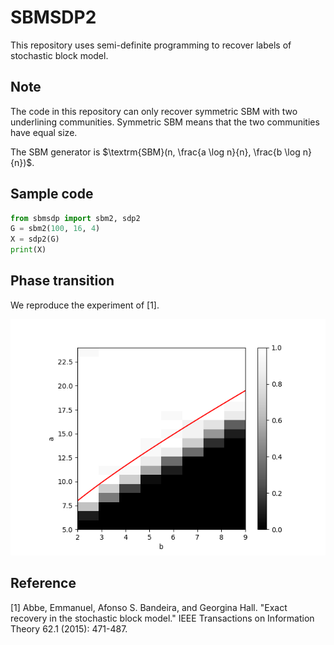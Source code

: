 # SBMSDP2
This repository uses semi-definite programming to recover labels of stochastic block model.

## Note
The code in this repository can only recover symmetric SBM with two underlining communities.
Symmetric SBM means that the two communities have equal size.

The SBM generator is $\textrm{SBM}(n, \frac{a \log n}{n}, \frac{b \log n}{n})$.

## Sample code
```Python
from sbmsdp import sbm2, sdp2
G = sbm2(100, 16, 4)
X = sdp2(G)
print(X)
```
## Phase transition
We reproduce the experiment of [1].

![](./phase_transition.png)

## Reference
[1] Abbe, Emmanuel, Afonso S. Bandeira, and Georgina Hall. "Exact recovery in the stochastic block model." IEEE Transactions on Information Theory 62.1 (2015): 471-487.